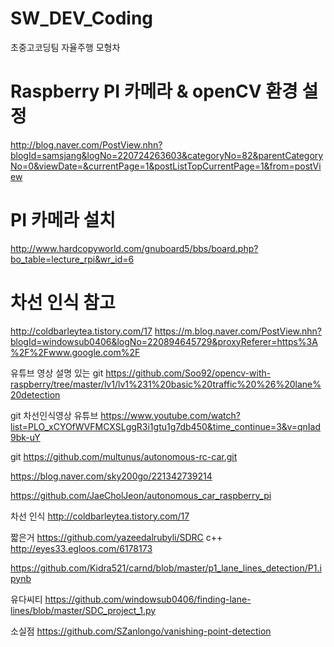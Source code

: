 # SW_DEV_Coding

초중고코딩팀 자율주행 모형차


# Raspberry PI 카메라 & openCV 환경 설정 
http://blog.naver.com/PostView.nhn?blogId=samsjang&logNo=220724263603&categoryNo=82&parentCategoryNo=0&viewDate=&currentPage=1&postListTopCurrentPage=1&from=postView

# PI 카메라 설치
http://www.hardcopyworld.com/gnuboard5/bbs/board.php?bo_table=lecture_rpi&wr_id=6


# 차선 인식 참고
http://coldbarleytea.tistory.com/17
https://m.blog.naver.com/PostView.nhn?blogId=windowsub0406&logNo=220894645729&proxyReferer=https%3A%2F%2Fwww.google.com%2F

유튜브 영상 설명 있는 git
https://github.com/Soo92/opencv-with-raspberry/tree/master/lv1/lv1%231%20basic%20traffic%20%26%20lane%20detection

git 차선인식영상 유튜브
https://www.youtube.com/watch?list=PLO_xCYOfWVFMCXSLggR3i1gtu1g7db450&time_continue=3&v=qnIad9bk-uY


git
https://github.com/multunus/autonomous-rc-car.git

https://blog.naver.com/sky200go/221342739214


https://github.com/JaeCholJeon/autonomous_car_raspberry_pi

차선 인식 
http://coldbarleytea.tistory.com/17

짧은거
https://github.com/yazeedalrubyli/SDRC
c++
http://eyes33.egloos.com/6178173

https://github.com/Kidra521/carnd/blob/master/p1_lane_lines_detection/P1.ipynb


유다씨티
https://github.com/windowsub0406/finding-lane-lines/blob/master/SDC_project_1.py



소실점
https://github.com/SZanlongo/vanishing-point-detection
